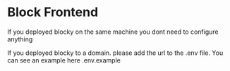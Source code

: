 # Block Frontend

If you deployed blocky on the same machine you dont need to configure anything

If you deployed blocky to a domain. please add the url to the .env file. You can see an example here .env.example
